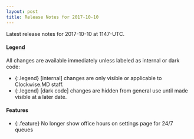 ```yaml
---
layout: post
title: Release Notes for 2017-10-10
---
```


Latest release notes for 2017-10-10 at 1147-UTC.

<div class='legend' markdown='1'>

#### Legend

All changes are available immediately unless labeled as internal or dark code:

- {:.legend} [internal] changes are only visible or applicable to Clockwise.MD staff.
- {:.legend} [dark code] changes are hidden from general use until made visible at a later date.

</div>

<div class='features' markdown='1'>

#### Features

- {:.feature} No longer show office hours on settings page for 24/7 queues

</div>

